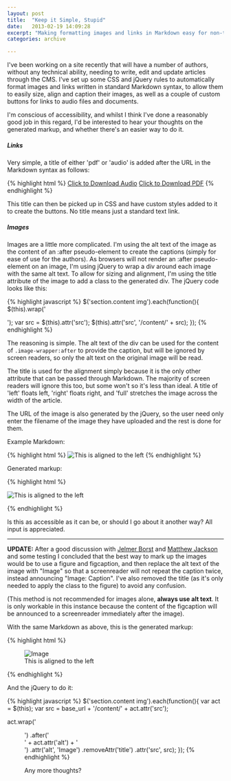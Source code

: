 ```yaml
---
layout: post
title:  "Keep it Simple, Stupid"
date:   2013-02-19 14:09:28
excerpt: "Making formatting images and links in Markdown easy for non-technical users."
categories: archive

---
```


I've been working on a site recently that will have a number of authors, without any technical ability, needing to write, edit and update articles through the CMS. I've set up some CSS and jQuery rules to automatically format images and links written in standard Markdown syntax, to allow them to easily size, align and caption their images, as well as a couple of custom buttons for links to audio files and documents.

I'm conscious of accessibility, and whilst I think I've done a reasonably good job in this regard, I'd be interested to hear your thoughts on the generated markup, and whether there's an easier way to do it.

##### Links

Very simple, a title of either 'pdf' or 'audio' is added after the URL in the Markdown syntax as follows:

{% highlight html %}
[ Click to Download Audio](/example.mp3 'audio')
[ Click to Download PDF](/example.mp3 'pdf')
{% endhighlight %}

This title can then be picked up in CSS and have custom styles added to it to create the buttons. No title means just a standard text link.

##### Images

Images are a little more complicated. I'm using the alt text of the image as the content of an :after pseudo-element to create the captions (simply for ease of use for the authors). As browsers will not render an :after pseudo-element on an image, I'm using jQuery to wrap a div around each image with the same alt text. To allow for sizing and alignment, I'm using the title attribute of the image to add a class to the generated div. The jQuery code looks like this:

{% highlight javascript %}
$('section.content img').each(function(){
  $(this).wrap('<div class="image-wrapper ' + $(this).attr('title') + '" alt="' + $(this).attr('alt') + '" />');
  var src = $(this).attr('src');
  $(this).attr('src', '<?php echo base_url(); ?>/content/' + src);
});
{% endhighlight %}

The reasoning is simple. The alt text of the div can be used for the content of `.image-wrapper:after` to provide the caption, but will be ignored by screen readers, so only the alt text on the original image will be read.

The title is used for the alignment simply because it is the only other attribute that can be passed through Markdown. The majority of screen readers will ignore this too, but some won't so it's less than ideal. A title of 'left' floats left, 'right' floats right, and 'full' stretches the image across the width of the article.

The URL of the image is also generated by the jQuery, so the user need only enter the filename of the image they have uploaded and the rest is done for them.

Example Markdown:

{% highlight html %}
![This is aligned to the left](boysbrigade.jpg 'left')
{% endhighlight %}

Generated markup:

{% highlight html %}
<p>
  <div class="image-wrapper left" alt="This is aligned to the left">
    <img src="/bmc/content/boysbrigade.jpg" alt="This is aligned to the left" title="left">
  </div>
</p>
{% endhighlight %}

Is this as accessible as it can be, or should I go about it another way? All input is appreciated.

---

**UPDATE:** After a good discussion with [Jelmer Borst](http://twitter.com/japborst) and [Matthew Jackson](http://twitter.com/matthewbeta) and some testing I concluded that the best way to mark up the images would be to use a figure and figcaption, and then replace the alt text of the image with "Image" so that a screenreader will not repeat the caption twice, instead announcing "Image: Caption". I've also removed the title (as it's only needed to apply the class to the figure) to avoid any confusion.

(This method is not recommended for images alone, **always use alt text**. It is only workable in this instance because the content of the figcaption will be announced to a screenreader immediately after the image).

With the same Markdown as above, this is the generated markup:

{% highlight html %}
<p>
  <figure class="image-wrapper left">
    <img src="/bmc/content/boysbrigade.jpg" alt="Image">
    <figcaption>This is aligned to the left</figcaption>
  </figure>
</p>
{% endhighlight %}

And the jQuery to do it:

{% highlight javascript %}
$('section.content img').each(function(){
  var act = $(this);
  var src = base_url + '/content/' + act.attr('src');

  act.wrap('<figure class="image-wrapper ' + act.attr('title') + '" />')
     .after('<figcaption>' + act.attr('alt') + '</figcaption>')
     .attr('alt', 'Image')
     .removeAttr('title')
     .attr('src', src);
});
{% endhighlight %}

Any more thoughts?